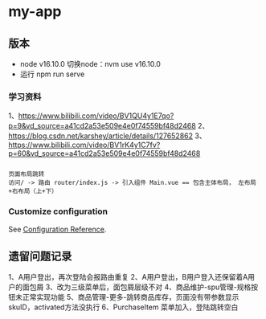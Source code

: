 # my-app

## 版本
- node v16.10.0  切换node：nvm use v16.10.0
- 运行 npm run serve


### 学习资料
1、https://www.bilibili.com/video/BV1QU4y1E7qo?p=9&vd_source=a41cd2a53e509e4e0f74559bf48d2468
2、https://blog.csdn.net/karshey/article/details/127652862
3、https://www.bilibili.com/video/BV1rK4y1C7fv?p=60&vd_source=a41cd2a53e509e4e0f74559bf48d2468

### 
```vue
页面布局跳转
访问/ -> 路由 router/index.js -> 引入组件 Main.vue == 包含主体布局， 左布局+右布局（上+下）
```

### Customize configuration
See [Configuration Reference](https://cli.vuejs.org/config/).


## 遗留问题记录
1、A用户登出，再次登陆会报路由重复
2、A用户登出，B用户登入还保留着A用户的面包屑
3、改为三级菜单后，面包屑层级不对
4、商品维护-spu管理-规格按钮未正常实现功能
5、商品管理-更多-跳转商品库存，页面没有带参数显示skuID，activated方法没执行
6、PurchaseItem 菜单加入，登陆跳转空白

